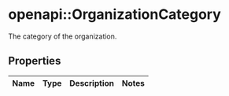 # openapi::OrganizationCategory

The category of the organization.

## Properties
Name | Type | Description | Notes
------------ | ------------- | ------------- | -------------


